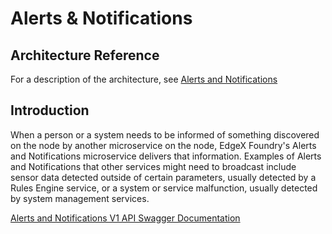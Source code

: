 # Alerts & Notifications

## Architecture Reference

For a description of the architecture, see
[Alerts and Notifications](../../microservices/support/notifications/Ch-AlertsNotifications.md)

## Introduction

When a person or a system needs to be informed of something discovered
on the node by another microservice on the node, EdgeX Foundry's Alerts
and Notifications microservice delivers that information. Examples of
Alerts and Notifications that other services might need to broadcast
include sensor data detected outside of certain parameters, usually
detected by a Rules Engine service, or a system or service malfunction,
usually detected by system management services.

[Alerts and Notifications V1 API Swagger Documentation](https://app.swaggerhub.com/apis-docs/EdgeXFoundry1/support-notifications/1.2.1)
<!-- [Alerts and Notifications API HTML Documentation](support-notifications.html) -->
